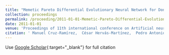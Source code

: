 ```yaml
---
title: "Memetic Pareto Differential Evolutionary Neural Network for Donor-Recipient Matching in Liver Transplantation"
collection: proceedings
permalink: /proceeding/2011-01-01-Memetic-Pareto-Differential-Evolutionary-Neural-Network-for-Donor-Recipient-Matching-in-Liver-Transplantation
date: 2011-01-01
venue: 'Proceedings of 11th international conference on Artificial neural networks conference (IWANN&apos;11)'
citation: ' Manuel Cruz-Ramírez,  César Hervás-Martínez,  Pedro Antonio Gutiérrez,  Javier Briceño,  Manuel Mata, &quot;Memetic Pareto Differential Evolutionary Neural Network for Donor-Recipient Matching in Liver Transplantation.&quot; Proceedings of 11th international conference on Artificial neural networks conference (IWANN&amp;apos;11), Vol.II, 2011, pp.129-136.'
---
```

Use [Google Scholar](https://scholar.google.com/scholar?q=Memetic+Pareto+Differential+Evolutionary+Neural+Network+for+Donor+Recipient+Matching+in+Liver+Transplantation){:target="_blank"} for full citation